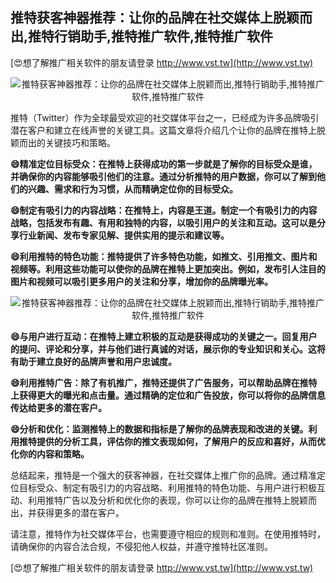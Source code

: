 ## **推特获客神器推荐：让你的品牌在社交媒体上脱颖而出,推特行销助手,推特推广软件,推特推广软件**

[😍想了解推广相关软件的朋友请登录 http://www.vst.tw](http://www.vst.tw)

 <center><img src="https://vst.tw/MP4/tuiguang/png/7.png" alt="推特获客神器推荐：让你的品牌在社交媒体上脱颖而出,推特行销助手,推特推广软件,推特推广软件"></center>

推特（Twitter）作为全球最受欢迎的社交媒体平台之一，已经成为许多品牌吸引潜在客户和建立在线声誉的关键工具。这篇文章将介绍几个让你的品牌在推特上脱颖而出的关键技巧和策略。

**😄精准定位目标受众：在推特上获得成功的第一步就是了解你的目标受众是谁，并确保你的内容能够吸引他们的注意。通过分析推特的用户数据，你可以了解到他们的兴趣、需求和行为习惯，从而精确定位你的目标受众。**

**😄制定有吸引力的内容战略：在推特上，内容是王道。制定一个有吸引力的内容战略，包括发布有趣、有用和独特的内容，以吸引用户的关注和互动。这可以是分享行业新闻、发布专家见解、提供实用的提示和建议等。**

**😄利用推特的特色功能：推特提供了许多特色功能，如推文、引用推文、图片和视频等。利用这些功能可以使你的品牌在推特上更加突出。例如，发布引人注目的图片和视频可以吸引更多用户的关注和分享，增加你的品牌曝光率。**

 <center><img src="https://vst.tw/MP4/tuiguang/png/4.png" alt="推特获客神器推荐：让你的品牌在社交媒体上脱颖而出,推特行销助手,推特推广软件,推特推广软件"></center>

**😄与用户进行互动：在推特上建立积极的互动是获得成功的关键之一。回复用户的提问、评论和分享，并与他们进行真诚的对话，展示你的专业知识和关心。这将有助于建立良好的品牌声誉和用户忠诚度。**

**😄利用推特广告：除了有机推广，推特还提供了广告服务，可以帮助品牌在推特上获得更大的曝光和点击量。通过精确的定位和广告投放，你可以将你的品牌信息传达给更多的潜在客户。**

**😄分析和优化：监测推特上的数据和指标是了解你的品牌表现和改进的关键。利用推特提供的分析工具，评估你的推文表现如何，了解用户的反应和喜好，从而优化你的内容和策略。**

总结起来，推特是一个强大的获客神器，在社交媒体上推广你的品牌。通过精准定位目标受众、制定有吸引力的内容战略、利用推特的特色功能、与用户进行积极互动、利用推特广告以及分析和优化你的表现，你可以让你的品牌在推特上脱颖而出，并获得更多的潜在客户。

请注意，推特作为社交媒体平台，也需要遵守相应的规则和准则。在使用推特时，请确保你的内容合法合规，不侵犯他人权益，并遵守推特社区准则。

[😍想了解推广相关软件的朋友请登录 http://www.vst.tw](http://www.vst.tw)



